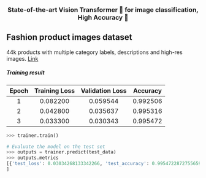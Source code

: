 <h3 align="center">
    <p>State-of-the-art Vision Transformer 🤗 for image classification, High Accuracy 🚀</p>
</h3>

## Fashion product images dataset
44k products with multiple category labels, descriptions and high-res images. [Link](https://www.kaggle.com/datasets/paramaggarwal/fashion-product-images-dataset)

##### Training result
|           Epoch            |   Training Loss  | Validation Loss | Accuracy |
|:-------------------------:|:-------------------------------:|:------:| :------:|
|       1        |         0.082200          |  0.059544   | 0.992506 |
|       2        |         0.042800	         |  0.035637   | 0.995316 |
|       3        |         0.033300          |  0.030343   | 0.995472 |


```python
>>> trainer.train()

# Evaluate the model on the test set
>>> outputs = trainer.predict(test_data)
>>> outputs.metrics
[{'test_loss': 0.03034268133342266, 'test_accuracy': 0.9954722872755659, 'test_runtime': 102.7551, 'test_samples_per_second': 62.333, 'test_steps_per_second': 15.59}
]
```

